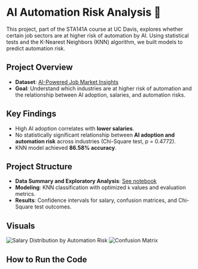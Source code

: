 # AI Automation Risk Analysis 🚀

This project, part of the STA141A course at UC Davis, explores whether certain job sectors are at higher risk of automation by AI. Using statistical tests and the K-Nearest Neighbors (KNN) algorithm, we built models to predict automation risk.

## Project Overview
- **Dataset**: [AI-Powered Job Market Insights](https://www.kaggle.com/datasets/uom190346a/ai-powered-job-market-insights/data)
- **Goal**: Understand which industries are at higher risk of automation and the relationship between AI adoption, salaries, and automation risks.

## Key Findings
- High AI adoption correlates with **lower salaries**.
- No statistically significant relationship between **AI adoption and automation risk** across industries (Chi-Square test, p = 0.4772).
- KNN model achieved **86.58% accuracy**.

## Project Structure
- **Data Summary and Exploratory Analysis**: [See notebook](notebook/notebook.ipynb)
- **Modeling**: KNN classification with optimized `k` values and evaluation metrics.
- **Results**: Confidence intervals for salary, confusion matrices, and Chi-Square test outcomes.

## Visuals
![Salary Distribution by Automation Risk](results/salary_distribution.png)
![Confusion Matrix](results/confusion_matrix.png)

## How to Run the Code
